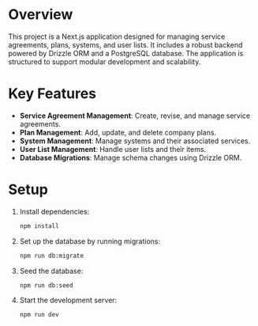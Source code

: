 # Overview

This project is a Next.js application designed for managing service agreements, plans, systems, and user lists. It includes a robust backend powered by Drizzle ORM and a PostgreSQL database. The application is structured to support modular development and scalability.

# Key Features

- **Service Agreement Management**: Create, revise, and manage service agreements.
- **Plan Management**: Add, update, and delete company plans.
- **System Management**: Manage systems and their associated services.
- **User List Management**: Handle user lists and their items.
- **Database Migrations**: Manage schema changes using Drizzle ORM.

# Setup

1. Install dependencies:
    ```bash
    npm install
    ```
2. Set up the database by running migrations:
    ```bash
    npm run db:migrate
    ```
3. Seed the database:
    ```bash
    npm run db:seed
    ```
4. Start the development server:
    ```bash
    npm run dev
    ```
